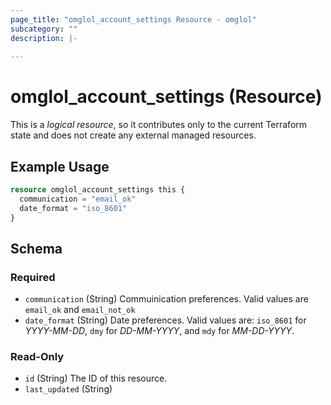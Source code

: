 ```yaml
---
page_title: "omglol_account_settings Resource - omglol"
subcategory: ""
description: |-
  
---
```


# omglol_account_settings (Resource)



This is a *logical resource*, so it contributes only to the current Terraform
state and does not create any external managed resources.


## Example Usage

```terraform
resource omglol_account_settings this {
  communication = "email_ok"
  date_format = "iso_8601"
}
```

<!-- schema generated by tfplugindocs -->
## Schema

### Required

- `communication` (String) Commuinication preferences. Valid values are `email_ok` and `email_not_ok`
- `date_format` (String) Date preferences. Valid values are: `iso_8601` for *YYYY-MM-DD*, `dmy` for *DD-MM-YYYY*, and `mdy` for *MM-DD-YYYY*.

### Read-Only

- `id` (String) The ID of this resource.
- `last_updated` (String)